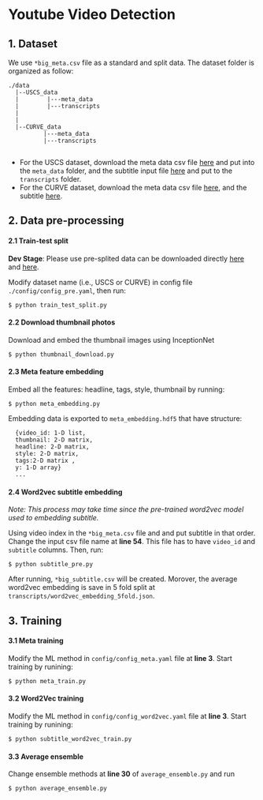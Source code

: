 # Youtube Video Detection

## 1. Dataset

We use `*big_meta.csv` file as a standard and split data. The dataset folder is organized as follow:

```
./data
  |--USCS_data
  |        |---meta_data
  |        |---transcripts
  |
  |
  |--CURVE_data
          |---meta_data
          |---transcripts


```

- For the USCS dataset, download the meta data csv file [here](https://drive.google.com/file/d/1RtN7aIjP7JMI4GA4HaB6UaDmulLyGBPR/view?usp=sharing) and put into the `meta_data` folder, and the subtitle input file [here](https://drive.google.com/file/d/17C0mZoLzL8hslV-V2pfP5QxwHPe1c4Af/view?usp=sharing) and put to the `transcripts` folder.
- For the CURVE dataset, download the meta data csv file [here](https://drive.google.com/drive/u/1/folders/1A-6fbxJTOOTBnUmgxQ3qhMiDj4rysLsu), and the subtitle [here](https://drive.google.com/drive/u/1/folders/19FmlSkpgy30t_3jAxpTk5vzgM9z0d9IG).

## 2. Data pre-processing

#### 2.1 Train-test split

**Dev Stage**: Please use pre-splited data can be downloaded directly [here](https://drive.google.com/drive/u/1/folders/1DxemCy87tvfS2C_NUdWV-OA3zAwGd948) and [here](https://drive.google.com/drive/u/1/folders/1pRgR6hMH2Z_ccOPuWDBNc0eyu05Je5mP).

Modify dataset name (i.e., USCS or CURVE) in config file `./config/config_pre.yaml`, then run:

```
$ python train_test_split.py
```

#### 2.2 Download thumbnail photos

Download and embed the thumbnail images using InceptionNet

```
$ python thumbnail_download.py
```

#### 2.3 Meta feature embedding

Embed all the features: headline, tags, style, thumbnail by running:

```
$ python meta_embedding.py
```

Embedding data is exported to `meta_embedding.hdf5` that have structure:

```
  {video_id: 1-D list,
  thumbnail: 2-D matrix,
  headline: 2-D matrix,
  style: 2-D matrix,
  tags:2-D matrix ,
  y: 1-D array}
  ...
```

#### 2.4 Word2vec subtitle embedding

_Note: This process may take time since the pre-trained word2vec model used to embedding subtitle._

Using video index in the `*big_meta.csv` file and and put subtitle in that order. Change the input csv file name at **line 54**. This file has to have `video_id` and `subtitle` columns. Then, run:

```
$ python subtitle_pre.py
```

After running, `*big_subtitle.csv` will be created. Morover, the average word2vec embedding is save in 5 fold split at `transcripts/word2vec_embedding_5fold.json`.

## 3. Training

#### 3.1 Meta training

Modify the ML method in `config/config_meta.yaml` file at **line 3**. Start training by runining:

```
$ python meta_train.py
```

#### 3.2 Word2Vec training

Modify the ML method in `config/config_word2vec.yaml` file at **line 3**. Start training by runining:

```
$ python subtitle_word2vec_train.py
```

#### 3.3 Average ensemble

Change ensemble methods at **line 30** of `average_ensemble.py` and run

```
$ python average_ensemble.py
```
